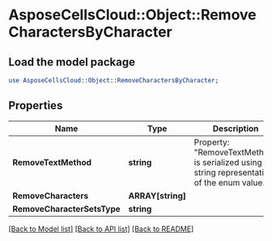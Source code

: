 # AsposeCellsCloud::Object::RemoveCharactersByCharacter 

## Load the model package
```perl
use AsposeCellsCloud::Object::RemoveCharactersByCharacter;
```

## Properties
Name | Type | Description | Notes
------------ | ------------- | ------------- | -------------
**RemoveTextMethod** | **string** | Property: "RemoveTextMethod" is serialized using a string representation of the enum value. |
**RemoveCharacters** | **ARRAY[string]** |  |
**RemoveCharacterSetsType** | **string** |  |  

[[Back to Model list]](../README.md#documentation-for-models) [[Back to API list]](../README.md#documentation-for-api-endpoints) [[Back to README]](../README.md)

